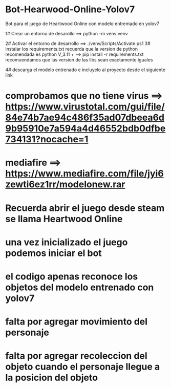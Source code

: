 # Bot-Hearwood-Online-Yolov7
Bot para el juego de Heartwood Online con modelo entremado en yolov7

1# Crear  un entorno de desarollo 
==> python -m venv venv

2# Activar el entorno de desarrollo
==> ./venv/Scripts/Activate.ps1
3# instalar los requirements.txt recuerda que la version de python recomendada es  python V_3.11  +
==> pip install -r requirements.txt recomuendamos que las version  de las libs sean exactamente iguales 

4# descarga el modelo entrenado e incluyelo al proyecto desde el siguiente link 
# comprobamos que no tiene virus ==> https://www.virustotal.com/gui/file/84e74b7ae94c486f35ad07dbeea6d9b95910e7a594a4d46552bdb0dfbe734131?nocache=1
# mediafire ==> https://www.mediafire.com/file/jyi6zewti6ez1rr/modelonew.rar

# Recuerda abrir  el juego desde steam se llama Heartwood Online 
# una vez inicializado el juego podemos iniciar el bot
# el codigo apenas  reconoce  los  objetos  del modelo entrenado con yolov7
# falta por agregar  movimiento del personaje 
# falta por agregar  recoleccion  del objeto cuando el personaje llegue a la posicion del objeto
